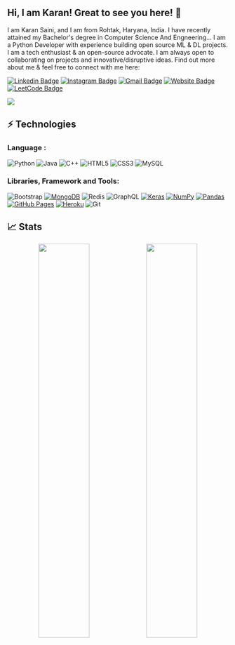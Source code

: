 ## Hi, I am Karan! Great to see you here! 👋

I am Karan Saini, and I am from Rohtak, Haryana, India. I have recently attained my Bachelor's degree in Computer Science And Engneering... I am a Python Developer with experience building open source ML & DL projects. I am a tech enthusiast & an open-source advocate. I am always open to collaborating on projects and innovative/disruptive ideas. Find out more about me & feel free to connect with me here:

[![Linkedin Badge](https://img.shields.io/badge/-805karansaini-blue?style=flat-square&logo=Linkedin&logoColor=white&link=https://www.linkedin.com/in/805karansaini/)](https://www.linkedin.com/in/805karansaini/)
[![Instagram Badge](https://img.shields.io/badge/-notxkaran-purple?style=flat-square&logo=instagram&logoColor=white&link=https://www.instagram.com/notxkaran/)](https://www.instagram.com/notxkaran/)
[![Gmail Badge](https://img.shields.io/badge/-805karansaini@gmail.com-c14438?style=flat-square&logo=Gmail&logoColor=white&link=mailto:805karansaini@gmail.com)](mailto:805karansaini@gmail.com)
[![Website Badge](https://img.shields.io/badge/-Portfolio-black?style=flat-square&logo=Wordpress&logoColor=white&link=https://805karansaini.github.io/)](https://805karansaini.github.io/)
[![LeetCode Badge](https://img.shields.io/badge/-notxkaran-darkred?style=flat-square&logo=leetcode&logoColor=white&link=https://leetcode.com/notxkaran/)](https://leetcode.com/notxkaran/)

<img src="https://activity-graph.herokuapp.com/graph?username=805karansaini&bg_color=0f2d3d&color=1cadfb&line=1cadfb&point=1cadfb&area=true&hide_border=true">

## ⚡ Technologies

### Language :
![Python](https://img.shields.io/badge/-Python-black?style=flat-square&logo=Python)
![Java](https://img.shields.io/badge/-java-E34A86?style=flat-square&logo=openjdk)
![C++](https://img.shields.io/badge/-C++-00599C?style=flat-square&logo=c)
![HTML5](https://img.shields.io/badge/-HTML5-E34F26?style=flat-square&logo=html5&logoColor=white)
![CSS3](https://img.shields.io/badge/-CSS3-1572B6?style=flat-square&logo=css3)
![MySQL](https://img.shields.io/badge/-MySQL-black?style=flat-square&logo=mysql)

### Libraries, Framework and Tools:

![Bootstrap](https://img.shields.io/badge/-Bootstrap-563D7C?style=flat-square&logo=bootstrap)
<a href="#"><img alt="MongoDB" src ="https://img.shields.io/badge/MongoDB-%234ea94b.svg?logo=mongodb&logoColor=white"></a>
![Redis](https://img.shields.io/badge/-Redis-black?style=flat-square&logo=Redis)
![GraphQL](https://img.shields.io/badge/-GraphQL-E10098?style=flat-square&logo=graphql)
<a href="#"><img alt="Keras" src="https://img.shields.io/badge/Keras%20-%23D00000.svg?logo=Keras&logoColor=white"></a>
<a href="#"><img alt="NumPy" src="https://img.shields.io/badge/Numpy%20-%23013243.svg?logo=numpy&logoColor=white"></a>
<a href="#"><img alt="Pandas" src="https://img.shields.io/badge/Pandas%20-%23150458.svg?logo=pandas&logoColor=white"></a>
<a href="#"><img alt="GitHub Pages" src="https://img.shields.io/badge/GitHub%20Pages-%23327FC7.svg?logo=github&logoColor=white"></a>
<a href="#"><img alt="Heroku" src="https://img.shields.io/badge/Heroku%20-%23430098.svg?logo=heroku&logoColor=white"></a>
![Git](https://img.shields.io/badge/-Git-black?style=flat-square&logo=git)


## 📈 Stats
<p align="center">
	
  <img width="48%" src="https://github-readme-stats.vercel.app/api?username=805karansaini&show_icons=true&theme=tokyonight" />
  <img width="48%" src="https://github-readme-streak-stats.herokuapp.com/?user=805karansaini&theme=tokyonight" />
</p>
